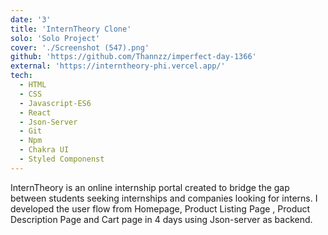 ```yaml
---
date: '3'
title: 'InternTheory Clone'
solo: 'Solo Project'
cover: './Screenshot (547).png'
github: 'https://github.com/Thannzz/imperfect-day-1366'
external: 'https://interntheory-phi.vercel.app/'
tech:
  - HTML
  - CSS
  - Javascript-ES6
  - React
  - Json-Server
  - Git
  - Npm
  - Chakra UI
  - Styled Componenst
---
```


InternTheory is an online internship portal created to bridge the
gap between students seeking internships and companies looking for interns.
I developed the user flow from Homepage, Product Listing Page , Product Description Page
and Cart page in 4 days using Json-server as backend.
